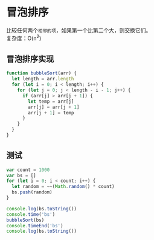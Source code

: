 # 冒泡排序
比较任何两个`相邻的项`，如果第一个比第二个大，则交换它们。  
复杂度：O(n<sup>2</sup>)

## 冒泡排序实现
```js
function bubbleSort(arr) {
  let length = arr.length
  for (let i = 0; i < length; i++) {
    for (let j = 0; j < length - i - 1; j++) {
      if (arr[j] > arr[j + 1]) {
        let temp = arr[j]
        arr[j] = arr[j + 1]
        arr[j + 1] = temp
      }
    }
  }
}
```

## 测试
```js
var count = 1000
var bs = []
for (let i = 0; i < count; i++) {
  let random = ~~(Math.random() * count)
  bs.push(random)
}

console.log(bs.toString())
console.time('bs')
bubbleSort(bs)
console.timeEnd('bs')
console.log(bs.toString())
```